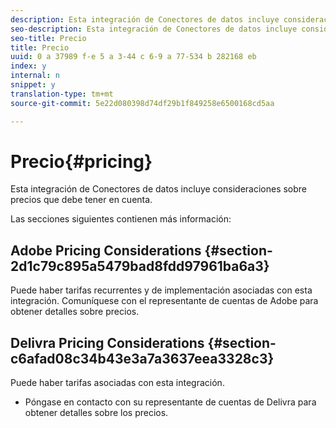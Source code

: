 ```yaml
---
description: Esta integración de Conectores de datos incluye consideraciones sobre precios que debe tener en cuenta.
seo-description: Esta integración de Conectores de datos incluye consideraciones sobre precios que debe tener en cuenta.
seo-title: Precio
title: Precio
uuid: 0 a 37989 f-e 5 a 3-44 c 6-9 a 77-534 b 282168 eb
index: y
internal: n
snippet: y
translation-type: tm+mt
source-git-commit: 5e22d080398d74df29b1f849258e6500168cd5aa

---
```



# Precio{#pricing}

Esta integración de Conectores de datos incluye consideraciones sobre precios que debe tener en cuenta.

Las secciones siguientes contienen más información:

## Adobe Pricing Considerations {#section-2d1c79c895a5479bad8fdd97961ba6a3}

Puede haber tarifas recurrentes y de implementación asociadas con esta integración. Comuníquese con el representante de cuentas de Adobe para obtener detalles sobre precios.

## Delivra Pricing Considerations {#section-c6afad08c34b43e3a7a3637eea3328c3}

Puede haber tarifas asociadas con esta integración.

* Póngase en contacto con su representante de cuentas de Delivra para obtener detalles sobre los precios.

